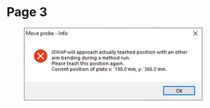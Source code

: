 # Page 3

<figure><img src="../../.gitbook/assets/image (3) (1) (1).png" alt=""><figcaption></figcaption></figure>

